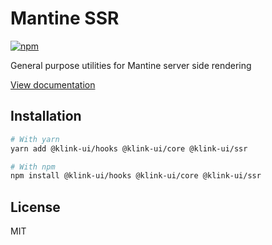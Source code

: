 # Mantine SSR

[![npm](https://img.shields.io/npm/dm/@klink-ui/ssr)](https://www.npmjs.com/package/@klink-ui/ssr)

General purpose utilities for Mantine server side rendering

[View documentation](https://klink-ui.dev/)

## Installation

```bash
# With yarn
yarn add @klink-ui/hooks @klink-ui/core @klink-ui/ssr

# With npm
npm install @klink-ui/hooks @klink-ui/core @klink-ui/ssr
```

## License

MIT
